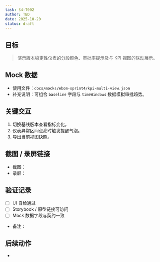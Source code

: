```yaml
---
task: S4-T002
author: TBD
date: 2025-10-20
status: draft
---
```


## 目标
> 演示版本稳定性仪表的分段颜色、审批率提示及与 KPI 视图的联动展示。

## Mock 数据
- 使用文件：`docs/mocks/ebom-sprint4/kpi-multi-view.json`
- 补充说明：可组合 `baseline` 字段与 `timeWindows` 数据模拟审批趋势。

## 关键交互
1. 切换基线版本查看指标变化。
2. 仪表异常区间点亮时触发提醒气泡。
3. 导出当前视图快照。

## 截图 / 录屏链接
- 截图：
- 录屏：

## 验证记录
- [ ] UI 自检通过
- [ ] Storybook / 原型链接可访问
- [ ] Mock 数据字段与契约一致
- 备注：

## 后续动作
- 
